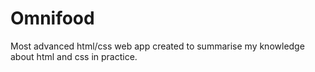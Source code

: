 # Omnifood
Most advanced html/css web app created to summarise my knowledge about html and css in practice.
